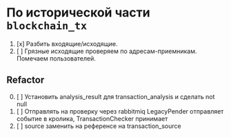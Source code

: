 # По исторической части `blockchain_tx`

1. [x] Разбить входящие/исходящие.
2. [ ] Грязные исходящие проверяем по адресам-приемникам. Помечаем
   пользователей.

## Refactor

0. [ ] Установить analysis_result для transaction_analysis и сделать not null
1. [ ] Отправлять на проверку через rabbitmiq LegacyPender отправляет событие в
   кролика, TransactionChecker принимает
2. [ ] source заменить на референсе на transaction_source
